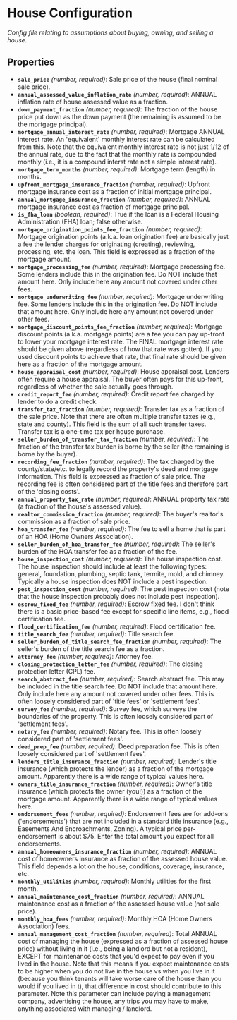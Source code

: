 # House Configuration

*Config file relating to assumptions about buying, owning, and selling a house.*

## Properties

- **`sale_price`** *(number, required)*: Sale price of the house (final nominal sale price).
- **`annual_assessed_value_inflation_rate`** *(number, required)*: ANNUAL inflation rate of house assessed value as a fraction.
- **`down_payment_fraction`** *(number, required)*: The fraction of the house price put down as the down payment (the remaining is assumed to be the mortgage principal).
- **`mortgage_annual_interest_rate`** *(number, required)*: Mortgage ANNUAL interest rate. An 'equivalent' monthly interest rate can be calculated from this. Note that the equivalent monthly interest rate is not just 1/12 of the annual rate, due to the fact that the monthly rate is compounded monthly (i.e., it is a compound interst rate not a simple interest rate).
- **`mortgage_term_months`** *(number, required)*: Mortgage term (length) in months.
- **`upfront_mortgage_insurance_fraction`** *(number, required)*: Upfront mortgage insurance cost as a fraction of initial mortgage principal.
- **`annual_mortgage_insurance_fraction`** *(number, required)*: ANNUAL mortgage insurance cost as fraction of mortgage principal.
- **`is_fha_loan`** *(boolean, required)*: True if the loan is a Federal Housing Administration (FHA) loan; false otherwise.
- **`mortgage_origination_points_fee_fraction`** *(number, required)*: Mortgage origination points (a.k.a. loan origination fee) are basically just a fee the lender charges for originating (creating), reviewing, processing, etc. the loan. This field is expressed as a fraction of the mortgage amount.
- **`mortgage_processing_fee`** *(number, required)*: Mortgage processing fee. Some lenders include this in the origination fee. Do NOT include that amount here. Only include here any amount not covered under other fees.
- **`mortgage_underwriting_fee`** *(number, required)*: Mortgage underwriting fee. Some lenders include this in the origination fee. Do NOT include that amount here. Only include here any amount not covered under other fees.
- **`mortgage_discount_points_fee_fraction`** *(number, required)*: Mortgage discount points (a.k.a. mortgage points) are a fee you can pay up-front to lower your mortgage interest rate. The FINAL mortgage interest rate should be given above (regardless of how that rate was gotten). If you used discount points to achieve that rate, that final rate should be given here as a fraction of the mortgage amount.
- **`house_appraisal_cost`** *(number, required)*: House appraisal cost. Lenders often require a house appraisal. The buyer often pays for this up-front, regardless of whether the sale actually goes through.
- **`credit_report_fee`** *(number, required)*: Credit report fee charged by lender to do a credit check.
- **`transfer_tax_fraction`** *(number, required)*: Transfer tax as a fraction of the sale price. Note that there are often multiple transfer taxes (e.g., state and county). This field is the sum of all such transfer taxes. Transfer tax is a one-time tax per house purchase.
- **`seller_burden_of_transfer_tax_fraction`** *(number, required)*: The fraction of the transfer tax burden is borne by the seller (the remaining is borne by the buyer).
- **`recording_fee_fraction`** *(number, required)*: The tax charged by the county/state/etc. to legally record the property's deed and mortgage information. This field is expressed as fraction of sale price. The recording fee is often considered part of the title fees and therefore part of the 'closing costs'.
- **`annual_property_tax_rate`** *(number, required)*: ANNUAL property tax rate (a fraction of the house's assessed value).
- **`realtor_commission_fraction`** *(number, required)*: The buyer's realtor's commission as a fraction of sale price.
- **`hoa_transfer_fee`** *(number, required)*: The fee to sell a home that is part of an HOA (Home Owners Association).
- **`seller_burden_of_hoa_transfer_fee`** *(number, required)*: The seller's burden of the HOA transfer fee as a fraction of the fee.
- **`house_inspection_cost`** *(number, required)*: The house inspection cost. The house inspection should include at least the following types: general, foundation, plumbing, septic tank, termite, mold, and chimney. Typically a house inspection does NOT include a pest inspection.
- **`pest_inspection_cost`** *(number, required)*: The pest inspection cost (note that the house inspection probably does not include pest inspection).
- **`escrow_fixed_fee`** *(number, required)*: Escrow fixed fee. I don't think there is a basic price-based fee except for specific line items, e.g., flood certification fee.
- **`flood_certification_fee`** *(number, required)*: Flood certification fee.
- **`title_search_fee`** *(number, required)*: Title search fee.
- **`seller_burden_of_title_search_fee_fraction`** *(number, required)*: The seller's burden of the title search fee as a fraction.
- **`attorney_fee`** *(number, required)*: Attorney fee.
- **`closing_protection_letter_fee`** *(number, required)*: The closing protection letter (CPL) fee.
- **`search_abstract_fee`** *(number, required)*: Search abstract fee. This may be included in the title search fee. Do NOT include that amount here. Only include here any amount not covered under other fees. This is often loosely considered part of 'title fees' or 'settlement fees'.
- **`survey_fee`** *(number, required)*: Survey fee, which surveys the boundaries of the property. This is often loosely considered part of 'settlement fees'.
- **`notary_fee`** *(number, required)*: Notary fee. This is often loosely considered part of 'settlement fees'.
- **`deed_prep_fee`** *(number, required)*: Deed preparation fee. This is often loosely considered part of 'settlement fees'.
- **`lenders_title_insurance_fraction`** *(number, required)*: Lender's title insurance (which protects the lender) as a fraction of the mortgage amount. Apparently there is a wide range of typical values here.
- **`owners_title_insurance_fraction`** *(number, required)*: Owner's title insurance (which protects the owner (you!)) as a fraction of the mortgage amount. Apparently there is a wide range of typical values here.
- **`endorsement_fees`** *(number, required)*: Endorsement fees are for add-ons ('endorsements') that are not included in a standard title insurance (e.g., Easements And Encroachments, Zoning). A typical price per-endorsement is about $75. Enter the total amount you expect for all endorsements.
- **`annual_homeowners_insurance_fraction`** *(number, required)*: ANNUAL cost of homeowners insurance as fraction of the assessed house value. This field depends a lot on the house, conditions, coverage, insurance, etc.
- **`monthly_utilities`** *(number, required)*: Monthly utilities for the first month.
- **`annual_maintenance_cost_fraction`** *(number, required)*: ANNUAL maintenance cost as a fraction of the assessed house value (not sale price).
- **`monthly_hoa_fees`** *(number, required)*: Monthly HOA (Home Owners Association) fees.
- **`annual_management_cost_fraction`** *(number, required)*: Total ANNUAL cost of managing the house (expressed as a fraction of assessed house price) without living in it (i.e., being a landlord but not a resident), EXCEPT for maintenance costs that you'd expect to pay even if you lived in the house. Note that this means if you expect maintenance costs to be higher when you do not live in the house vs when you live in it (because you think tenants will take worse care of the house than you would if you lived in t), that difference in cost should contribute to this parameter. Note this parameter can include paying a management company, advertising the house, any trips you may have to make, anything associated with managing / landlord.
